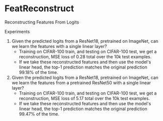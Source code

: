 # FeatReconstruct
Reconstructing Features From Logits
 
Experiments
1. Given the predicted logits from a ResNet18, pretrained on ImageNet, can we learn the features with a single linear layer?
    * Training on CIFAR-100 train, and testing on CIFAR-100 test, we get a reconstruction, MSE loss of 0.28 total over the 10k test examples.
    * If we take these reconstructed features and then use the model's linear head, the top-1 prediction matches the original prediction 99.18% of the time.
2. Given the predicted logits from a ResNet18, pretrained on ImageNet, can we learn the features from a pretrained ResNet50 with a single linear layer?
    * Training on CIFAR-100 train, and testing on CIFAR-100 test, we get a reconstruction, MSE loss of 5.17 total over the 10k test examples.
    * If we take these reconstructed features and then use the model's linear head, the top-1 prediction matches the original prediction 99.47% of the time.